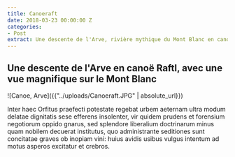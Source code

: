 ```yaml
---
title: Canoeraft
date: 2018-03-23 00:00:00 Z
categories:
- Post
extract: Une descente de l'Arve, rivière mythique du Mont Blanc en cano-raft.
---
```


<h2>Une descente de l'Arve en canoë Raftl, avec une vue magnifique sur le Mont Blanc</h2>

![Canoe, Arve]({{"../uploads/Canoeraft.JPG" | absolute_url}})
<br>

<p>Inter haec Orfitus praefecti potestate regebat urbem aeternam ultra modum delatae dignitatis sese efferens insolenter, vir quidem prudens et forensium negotiorum oppido gnarus, sed splendore liberalium doctrinarum minus quam nobilem decuerat institutus, quo administrante seditiones sunt concitatae graves ob inopiam vini: huius avidis usibus vulgus intentum ad motus asperos excitatur et crebros.</p>